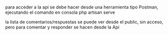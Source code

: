 
para acceder a la api se debe hacer desde una herramienta tipo Postman, ejecutando el comando en consola
php artisan serve

la lista de comentarios/respuestas se puede ver desde el public, sin acceso, pero para comentar y responder se hacen desde la Api
